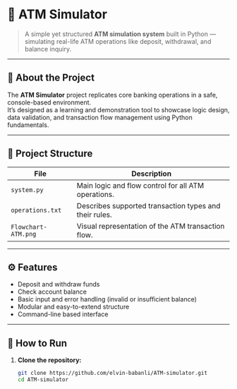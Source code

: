 # 🏧 ATM Simulator

> A simple yet structured **ATM simulation system** built in Python — simulating real-life ATM operations like deposit, withdrawal, and balance inquiry.

---

## 🌟 About the Project

The **ATM Simulator** project replicates core banking operations in a safe, console-based environment.  
It’s designed as a learning and demonstration tool to showcase logic design, data validation, and transaction flow management using Python fundamentals.

---

## 📁 Project Structure

| File | Description |
|------|--------------|
| `system.py` | Main logic and flow control for all ATM operations. |
| `operations.txt` | Describes supported transaction types and their rules. |
| `Flowchart-ATM.png` | Visual representation of the ATM transaction flow. |

---

## ⚙️ Features

- Deposit and withdraw funds  
- Check account balance  
- Basic input and error handling (invalid or insufficient balance)  
- Modular and easy-to-extend structure  
- Command-line based interface  

---

## 🚀 How to Run

1. **Clone the repository:**
   ```bash
   git clone https://github.com/elvin-babanli/ATM-simulator.git
   cd ATM-simulator
